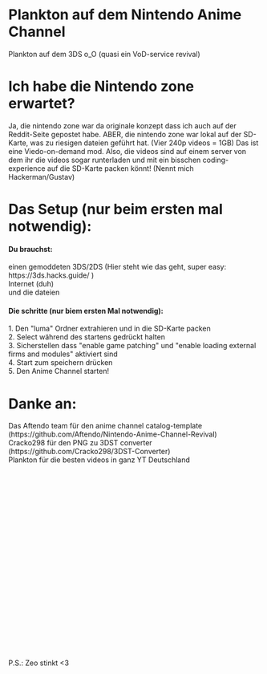# Plankton auf dem Nintendo Anime Channel
Plankton auf dem 3DS o_O (quasi ein VoD-service revival)
# Ich habe die Nintendo zone erwartet?
Ja, die nintendo zone war da originale konzept dass ich auch auf der Reddit-Seite gepostet habe. ABER, die nintendo zone war lokal auf der SD-Karte, was zu riesigen dateien geführt hat. (Vier 240p videos = 1GB) Das ist eine Viedo-on-demand mod. Also, die videos sind auf einem server von dem ihr die videos sogar runterladen und mit ein bisschen coding-experience auf die SD-Karte packen könnt! (Nennt mich Hackerman/Gustav)
# Das Setup (nur beim ersten mal notwendig):
#### Du brauchst: 
<p>einen gemoddeten 3DS/2DS (Hier steht wie das geht, super easy: https://3ds.hacks.guide/ )<br>Internet (duh)<br>und die dateien</p>

#### Die schritte (nur biem ersten Mal notwendig):

<p>1. Den "luma" Ordner extrahieren und in die SD-Karte packen<br>2. Select während des startens gedrückt halten<br>3. Sicherstellen dass "enable game patching" und "enable loading external firms and modules" aktiviert sind<br>4. Start zum speichern drücken<br>5. Den Anime Channel starten!</p>

# Danke an:
<p>Das Aftendo team für den anime channel catalog-template (https://github.com/Aftendo/Nintendo-Anime-Channel-Revival)<br>Cracko298 für den PNG zu 3DST converter (https://github.com/Cracko298/3DST-Converter)<br>Plankton für die besten videos in ganz YT Deutschland</p>
<p><br><br><br><br><br><br><br><br><br><br><br><br><br><br><br><br><br><br><br><br><br><br>P.S.: Zeo stinkt <3</p>
